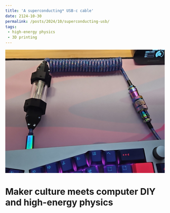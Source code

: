 ```yaml
---
title: 'A superconducting* USB-c cable'
date: 2124-10-30
permalink: /posts/2024/10/superconducting-usb/
tags:
 - high-energy physics
 - 3D printing
---
```


<img src='/images/finished-cable.jpg'>


Maker culture meets computer DIY and high-energy physics
======




